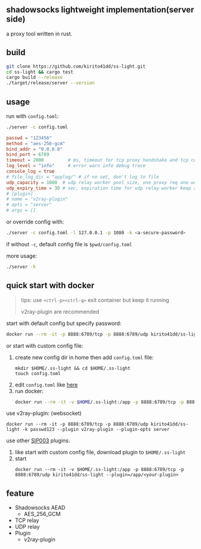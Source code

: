 ## shadowsocks lightweight implementation(server side)
a proxy tool written in rust.

## build
```bash
git clone https://github.com/kirito41dd/ss-light.git
cd ss-light && cargo test
cargo build --release
./target/release/server --version
```
## usage
run with `config.toml`:
```bash
./server -c config.toml
```
```toml
passwd = "123456"
method = "aes-256-gcm"
bind_addr = "0.0.0.0"
bind_port = 6789
timeout = 2000         # ms, timeout for tcp proxy handshake and tcp connect
log_level = "info"     # error warn info debug trace
console_log = true
# file_log_dir = "applog/" # if no set, don't log to file
udp_capacity = 1000  # udp relay worker pool size, one proxy req one worker
udp_expiry_time = 30 # sec, expiration time for udp relay worker keep alive
# [plugin]
# name = "v2ray-plugin"
# opts = "server"
# args = []
```

or override config with: 
```bash
./server -c config.toml -l 127.0.0.1 -p 1080 -k <a-secure-password>
```
if without `-c`, default config file is `$pwd/config.toml`

more usage:
```bash
./server -h
```

## quick start with docker
> tips: use `<ctrl-p><ctrl-q>` exit container but keep it running
>
> v2ray-plugin are recommended

start with default config but specify password:
```bash
docker run --rm -it -p 8888:6789/tcp -p 8888:6789/udp kirito41dd/ss-light -k passwd123
```
or start with custom config file:
1. create new config dir in home then add `config.toml` file:
    ```
    mkdir $HOME/.ss-light && cd $HOME/.ss-light
    touch config.toml
    ```
2. edit `config.toml` like [here](#usage)
3. run docker:
    ```bash
    docker run --rm -it -v $HOME/.ss-light:/app -p 8888:6789/tcp -p 8888:6789/udp kirito41dd/ss-light
    ```
use v2ray-plugin: (websocket)
```
docker run --rm -it -p 8888:6789/tcp -p 8888:6789/udp kirito41dd/ss-light -k passwd123 --plugin v2ray-plugin --plugin-opts server
```
use other [SIP003](https://shadowsocks.org/en/wiki/Plugin.html) plugins:
1. like start with custom config file, download plugin to `$HOME/.ss-light`
2. start
    ```
    docker run --rm -it -v $HOME/.ss-light:/app -p 8888:6789/tcp -p 8888:6789/udp kirito41dd/ss-light --plugin=/app/<your-plugin>
    ```





## feature
* Shadowsocks AEAD
    * AES_256_GCM
* TCP relay
* UDP relay
* Plugin
    * v2ray-plugin

